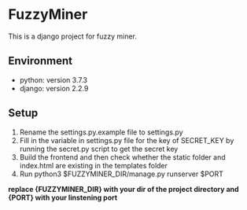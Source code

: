 # FuzzyMiner
This is a django project for fuzzy miner.
## Environment
- python: version 3.7.3
- django: version 2.2.9
## Setup
1. Rename the settings.py.example file to settings.py
2. Fill in the variable in settings.py file for the key of SECRET_KEY by running the secret.py script to get the secret key
3. Build the frontend and then check whether the static folder and index.html are existing in the templates folder
4. Run python3 $FUZZYMINER_DIR/manage.py runserver $PORT

**replace {FUZZYMINER_DIR} with your dir of the project directory and {PORT} with your linstening port**